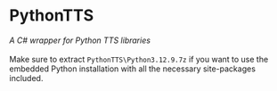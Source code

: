 # PythonTTS
*A C# wrapper for Python TTS libraries*
<br><br>
Make sure to extract `PythonTTS\Python3.12.9.7z` if you want to use the embedded Python installation with all the necessary site-packages included.
